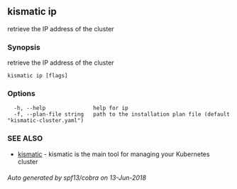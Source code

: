 ## kismatic ip

retrieve the IP address of the cluster

### Synopsis

retrieve the IP address of the cluster

```
kismatic ip [flags]
```

### Options

```
  -h, --help               help for ip
  -f, --plan-file string   path to the installation plan file (default "kismatic-cluster.yaml")
```

### SEE ALSO

* [kismatic](kismatic.md)	 - kismatic is the main tool for managing your Kubernetes cluster

###### Auto generated by spf13/cobra on 13-Jun-2018
